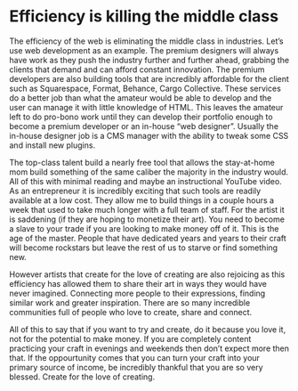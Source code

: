 # Efficiency is killing the middle class

The efficiency of the web is eliminating the middle class in industries. Let’s use web development as an example. The premium designers will always have work as they push the industry further and further ahead, grabbing the clients that demand and can afford constant innovation. The premium developers are also building tools that are incredibly affordable for the client such as Squarespace, Format, Behance, Cargo Collective. These services do a better job than what the amateur would be able to develop and the user can manage it with little knowledge of HTML. This leaves the amateur left to do pro-bono work until they can develop their portfolio enough to become a premium developer or an in-house “web designer”. Usually the in-house designer job is a CMS manager with the ability to tweak some CSS and install new plugins.

The top-class talent build a nearly free tool that allows the stay-at-home mom build something of the same caliber the majority in the industry would. All of this with minimal reading and maybe an instructional YouTube video. As an entrepreneur it is incredibly exciting that such tools are readily available at a low cost. They allow me to build things in a couple hours a week that used to take much longer with a full team of staff. For the artist it is saddening (if they are hoping to monetize their art). You need to become a slave to your trade if you are looking to make money off of it. This is the age of the master. People that have dedicated years and years to their craft will become rockstars but leave the rest of us to starve or find something new.

However artists that create for the love of creating are also rejoicing as this efficiency has allowed them to share their art in ways they would have never imagined. Connecting more people to their expressions, finding similar work and greater inspiration. There are so many incredible communities full of people who love to create, share and connect.

All of this to say that if you want to try and create, do it because you love it, not for the potential to make money. If you are completely content practicing your craft in evenings and weekends then don’t expect more then that. If the oppourtunity comes that you can turn your craft into your primary source of income, be incredibly thankful that you are so very blessed. Create for the love of creating.
